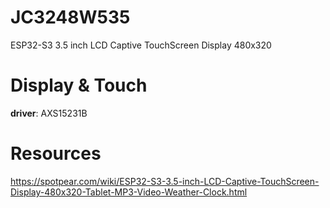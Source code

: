 # JC3248W535

ESP32-S3 3.5 inch LCD Captive TouchScreen Display 480x320

# Display & Touch

**driver**: AXS15231B

# Resources

https://spotpear.com/wiki/ESP32-S3-3.5-inch-LCD-Captive-TouchScreen-Display-480x320-Tablet-MP3-Video-Weather-Clock.html
